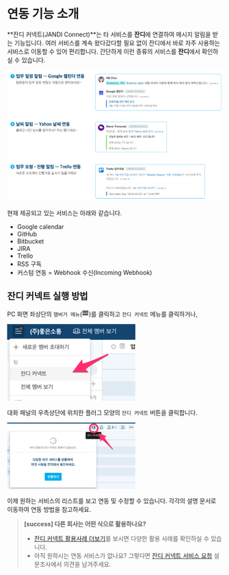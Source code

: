 연동 기능 소개
=====

**잔디 커넥트(JANDI Connect)**는 타 서비스를 **잔디**에 연결하여 메시지 알림을 받는 기능입니다. 여러 서비스를 계속 왔다갔다할 필요 없이 잔디에서 바로 자주 사용하는 서비스로 이동할 수 있어 편리합니다. 간단하게 이런 종류의 서비스를 **잔디**에서 확인하실 수 있습니다.

<img src="images/intro-integration-03.png" />

현재 제공되고 있는 서비스는 아래와 같습니다.

* Google calendar
* GitHub
* Bitbucket
* JIRA
* Trello
* RSS 구독
* 커스텀 연동 = Webhook 수신(Incoming Webhook)

## 잔디 커넥트 실행 방법
PC 화면 좌상단의 `햄버거 메뉴`(<img src="images/hamburger.png" width="16" />)를 클릭하고 `잔디 커넥트` 메뉴를 클릭하거나,

<img src="images/intro-integration-01-20170222.png" width="300" />

대화 패널의 우측상단에 위치한 플러그 모양의 `잔디 커넥트` 버튼을 클릭합니다.

<img src="images/intro-integration-02-20170222.png" width="300" />

이제 원하는 서비스의 리스트를 보고 연동 및 수정할 수 있습니다. 각각의 설명 문서로 이동하여 연동 방법을 참고하세요.

> **[success] 다른 회사는 어떤 식으로 활용하나요?**
>
> - [잔디 커넥트 활용사례 더보기](https://drive.google.com/file/d/0B2SF4Wyqtyn_Ny1mYW1fMl9VV0U/view)를 보시면 다양한 활용 사례를 확인하실 수 있습니다.
> - 아직 원하시는 연동 서비스가 없나요? 그렇다면 [잔디 커넥트 서비스 요청](https://jandi.typeform.com/to/rVKGjd) 설문조사에서 의견을 남겨주세요.

